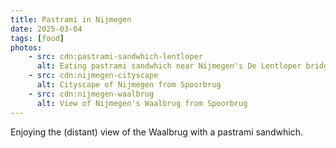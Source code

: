 ```yaml
---
title: Pastrami in Nijmegen
date: 2025-03-04
tags: [food]
photos:
    - src: cdn:pastrami-sandwhich-lentloper
      alt: Eating pastrami sandwhich near Nijmegen's De Lentloper bridge
    - src: cdn:nijmegen-cityscape
      alt: Cityscape of Nijmegen from Spoorbrug
    - src: cdn:nijmegen-waalbrug
      alt: View of Nijmegen's Waalbrug from Spoorbrug
---
```


Enjoying the (distant) view of the Waalbrug with a pastrami sandwhich.
